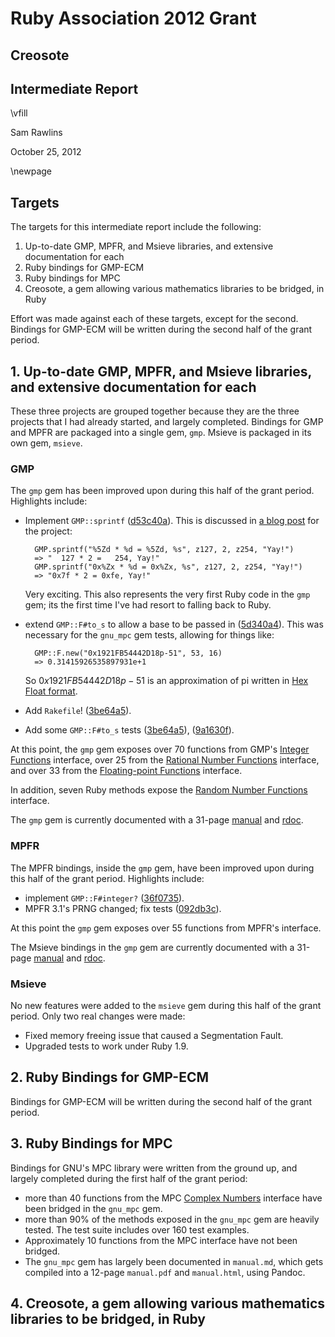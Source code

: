 # Ruby Association 2012 Grant

## Creosote

## Intermediate Report

\vfill

Sam Rawlins

October 25, 2012

\newpage

## Targets

The targets for this intermediate report include the following:

1. Up-to-date GMP, MPFR, and Msieve libraries, and extensive documentation for each
2. Ruby bindings for GMP-ECM
3. Ruby bindings for MPC
4. Creosote, a gem allowing various mathematics libraries to be bridged, in Ruby

Effort was made against each of these targets, except for the second. Bindings for GMP-ECM will be written during the second half of the grant period.

## 1. Up-to-date GMP, MPFR, and Msieve libraries, and extensive documentation for each

These three projects are grouped together because they are the three projects that I had already started, and largely completed. Bindings for GMP and MPFR are packaged into a single gem, `gmp`. Msieve is packaged in its own gem, `msieve`.

### GMP

The `gmp` gem has been improved upon during this half of the grant period. Highlights include:

* Implement `GMP::sprintf` ([d53c40a](https://github.com/srawlins/gmp/commit/d53c40acaacfe28f860aa781d12f60b99824ca8e)). This is discussed in [a blog post](http://srawlins.ruhoh.com/sprintf-now-available/) for the project:

        GMP.sprintf("%5Zd * %d = %5Zd, %s", z127, 2, z254, "Yay!")
        => "  127 * 2 =   254, Yay!"
        GMP.sprintf("0x%Zx * %d = 0x%Zx, %s", z127, 2, z254, "Yay!")
        => "0x7f * 2 = 0xfe, Yay!"
  Very exciting. This also represents the very first Ruby code in the `gmp` gem; its the first time I've had resort to falling back to Ruby.

* extend `GMP::F#to_s` to allow a base to be passed in ([5d340a4](https://github.com/srawlins/gmp/commit/5d340a476824e963b820a759bb0a8ce45d542b17)). This was necessary for the `gnu_mpc` gem tests, allowing for things like:

        GMP::F.new("0x1921FB54442D18p-51", 53, 16)
        => 0.31415926535897931e+1
  So $0x1921FB54442D18p-51$ is an approximation of pi written in [Hex Float format](http://www.exploringbinary.com/hexadecimal-floating-point-constants/).

* Add `Rakefile`! ([3be64a5](https://github.com/srawlins/gmp/commit/3be64a51ccd8fc07a7dce0f29cffd91619fe5d4c)).
* Add some `GMP::F#to_s` tests ([3be64a5](https://github.com/srawlins/gmp/commit/3be64a51ccd8fc07a7dce0f29cffd91619fe5d4c)), ([9a1630f](https://github.com/srawlins/gmp/commit/9a1630fed29052c0b96c8a82eb913c637cad9d3c)).

At this point, the `gmp` gem exposes over 70 functions from GMP's [Integer Functions](http://gmplib.org/manual/Integer-Functions.html#Integer-Functions) interface, over 25 from the [Rational Number Functions](http://gmplib.org/manual/Rational-Number-Functions.html#Rational-Number-Functions) interface, and over 33 from the [Floating-point Functions](http://gmplib.org/manual/Floating_002dpoint-Functions.html#Floating_002dpoint-Functions) interface.

In addition, seven Ruby methods expose the [Random Number Functions](http://gmplib.org/manual/Random-Number-Functions.html#Random-Number-Functions) interface.

The `gmp` gem is currently documented with a 31-page [manual](https://github.com/srawlins/gmp/blob/master/manual.pdf?raw=true) and [rdoc](http://rubydoc.info/gems/gmp/frames).

### MPFR

The MPFR bindings, inside the `gmp` gem, have been improved upon during this half of the grant period. Highlights include:

* implement `GMP::F#integer?` ([36f0735](https://github.com/srawlins/gmp/commit/36f07358d38b20e2fcb0544de6f3061f14bfbd33)).
* MPFR 3.1's PRNG changed; fix tests ([092db3c](https://github.com/srawlins/gmp/commit/092db3c98dc93b6510acfc823b534699e1b3a1df)).

At this point the `gmp` gem exposes over 55 functions from MPFR's interface.

The Msieve bindings in the `gmp` gem are currently documented with a 31-page [manual](https://github.com/srawlins/gmp/blob/master/manual.pdf?raw=true) and [rdoc](http://rubydoc.info/gems/gmp/frames).

### Msieve

No new features were added to the `msieve` gem during this half of the grant
period. Only two real changes were made:

* Fixed memory freeing issue that caused a Segmentation Fault.
* Upgraded tests to work under Ruby 1.9.

## 2. Ruby Bindings for GMP-ECM

Bindings for GMP-ECM will be written during the second half of the grant period.

## 3. Ruby Bindings for MPC

Bindings for GNU's MPC library were written from the ground up, and largely
completed during the first half of the grant period:

* more than 40 functions from the MPC [Complex Numbers](http://www.multiprecision.org/index.php?prog=mpc&page=html#Complex-Functions) interface have been bridged in the `gnu_mpc` gem.
* more than 90% of the methods exposed in the `gnu_mpc` gem are heavily tested. The test suite includes over 160 test examples.
* Approximately 10 functions from the MPC interface have not been bridged.
* The `gnu_mpc` gem has largely been documented in `manual.md`, which gets compiled into a 12-page `manual.pdf` and `manual.html`, using Pandoc.

## 4. Creosote, a gem allowing various mathematics libraries to be bridged, in Ruby
